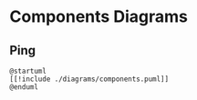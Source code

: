 # Components Diagrams

## Ping

```plantuml
@startuml
[[!include ./diagrams/components.puml]]
@enduml
```